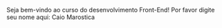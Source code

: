 Seja bem-vindo ao curso do desenvolvimento Front-End!
Por favor digite seu nome aqui: Caio Marostica